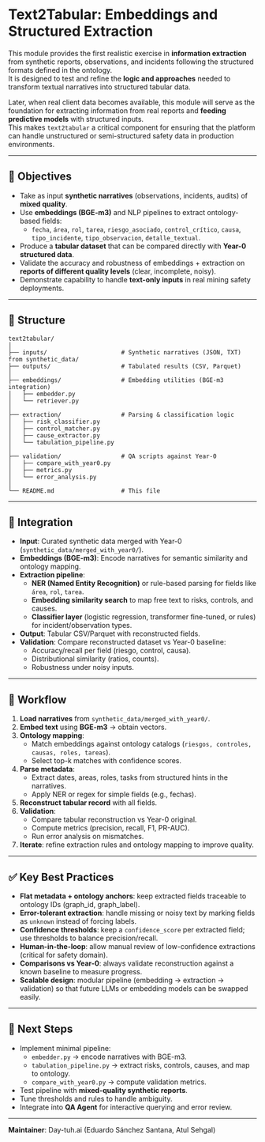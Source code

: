 # Text2Tabular: Embeddings and Structured Extraction

This module provides the first realistic exercise in **information extraction** from synthetic reports, observations, and incidents following the structured formats defined in the ontology.  
It is designed to test and refine the **logic and approaches** needed to transform textual narratives into structured tabular data.  

Later, when real client data becomes available, this module will serve as the foundation for extracting information from real reports and **feeding predictive models** with structured inputs.  
This makes `text2tabular` a critical component for ensuring that the platform can handle unstructured or semi-structured safety data in production environments.


---

## 📌 Objectives
- Take as input **synthetic narratives** (observations, incidents, audits) of **mixed quality**.  
- Use **embeddings (BGE-m3)** and NLP pipelines to extract ontology-based fields:  
  - `fecha`, `área`, `rol`, `tarea`, `riesgo_asociado`, `control_crítico`, `causa`, `tipo_incidente`, `tipo_observacion`, `detalle_textual`.  
- Produce a **tabular dataset** that can be compared directly with **Year-0 structured data**.  
- Validate the accuracy and robustness of embeddings + extraction on **reports of different quality levels** (clear, incomplete, noisy).  
- Demonstrate capability to handle **text-only inputs** in real mining safety deployments.  

---

## 📂 Structure
```
text2tabular/
│
├── inputs/                     # Synthetic narratives (JSON, TXT) from synthetic_data/
├── outputs/                    # Tabulated results (CSV, Parquet)
│
├── embeddings/                 # Embedding utilities (BGE-m3 integration)
│   ├── embedder.py
│   └── retriever.py
│
├── extraction/                 # Parsing & classification logic
│   ├── risk_classifier.py
│   ├── control_matcher.py
│   ├── cause_extractor.py
│   └── tabulation_pipeline.py
│
├── validation/                 # QA scripts against Year-0
│   ├── compare_with_year0.py
│   ├── metrics.py
│   └── error_analysis.py
│
└── README.md                   # This file
```

---

## 🔗 Integration
- **Input**: Curated synthetic data merged with Year-0 (`synthetic_data/merged_with_year0/`).  
- **Embeddings (BGE-m3)**: Encode narratives for semantic similarity and ontology mapping.  
- **Extraction pipeline**:  
  - **NER (Named Entity Recognition)** or rule-based parsing for fields like `área`, `rol`, `tarea`.  
  - **Embedding similarity search** to map free text to risks, controls, and causes.  
  - **Classifier layer** (logistic regression, transformer fine-tuned, or rules) for incident/observation types.  
- **Output**: Tabular CSV/Parquet with reconstructed fields.  
- **Validation**: Compare reconstructed dataset vs Year-0 baseline:
  - Accuracy/recall per field (riesgo, control, causa).  
  - Distributional similarity (ratios, counts).  
  - Robustness under noisy inputs.  

---

## 🚀 Workflow
1. **Load narratives** from `synthetic_data/merged_with_year0/`.  
2. **Embed text** using **BGE-m3** → obtain vectors.  
3. **Ontology mapping**:  
   - Match embeddings against ontology catalogs (`riesgos, controles, causas, roles, tareas`).  
   - Select top-k matches with confidence scores.  
4. **Parse metadata**:  
   - Extract dates, areas, roles, tasks from structured hints in the narratives.  
   - Apply NER or regex for simple fields (e.g., fechas).  
5. **Reconstruct tabular record** with all fields.  
6. **Validation**:  
   - Compare tabular reconstruction vs Year-0 original.  
   - Compute metrics (precision, recall, F1, PR-AUC).  
   - Run error analysis on mismatches.  
7. **Iterate**: refine extraction rules and ontology mapping to improve quality.  

---

## ✅ Key Best Practices
- **Flat metadata + ontology anchors**: keep extracted fields traceable to ontology IDs (graph_id, graph_label).  
- **Error-tolerant extraction**: handle missing or noisy text by marking fields as `unknown` instead of forcing labels.  
- **Confidence thresholds**: keep a `confidence_score` per extracted field; use thresholds to balance precision/recall.  
- **Human-in-the-loop**: allow manual review of low-confidence extractions (critical for safety domain).  
- **Comparisons vs Year-0**: always validate reconstruction against a known baseline to measure progress.  
- **Scalable design**: modular pipeline (embedding → extraction → validation) so that future LLMs or embedding models can be swapped easily.  

---

## 🎯 Next Steps
- Implement minimal pipeline:
  - `embedder.py` → encode narratives with BGE-m3.  
  - `tabulation_pipeline.py` → extract risks, controls, causes, and map to ontology.  
  - `compare_with_year0.py` → compute validation metrics.  
- Test pipeline with **mixed-quality synthetic reports**.  
- Tune thresholds and rules to handle ambiguity.  
- Integrate into **QA Agent** for interactive querying and error review.  

---

**Maintainer**: Day-tuh.ai (Eduardo Sánchez Santana, Atul Sehgal)  
